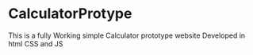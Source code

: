 # CalculatorProtype
This is a fully Working simple Calculator prototype website Developed in html CSS and JS
